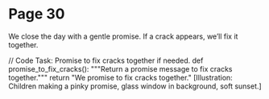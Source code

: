 ﻿# Page 30

We close the day with a gentle promise.
If a crack appears, we’ll fix it together.

// Code Task: Promise to fix cracks together if needed.
def promise_to_fix_cracks():
	"""Return a promise message to fix cracks together."""
	return "We promise to fix cracks together."
[Illustration: Children making a pinky promise, glass window in background, soft sunset.]
